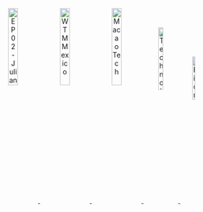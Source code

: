 <!-- Mis participaciones-->
<div align="center">
<!-- Speaker -->
<a href="https://open.spotify.com/episode/2ARYfoQPDV1TqTLolFn04U" target="_blank">
  <img align="center" width="20%" src="https://user-images.githubusercontent.com/96964513/263137950-3ab81cee-8cde-45d9-b64b-3b7765f3334c.png" alt="EP 02 - Juliana Castillo">
</a>
<a href="https://www.facebook.com/wtmmxoficial/photos/a.101459299555580/145886835112826" target="_blank">
  <img align="center" width="20%" src="https://user-images.githubusercontent.com/96964513/263138142-f889c553-fdcb-47ab-b765-3c88e8d7d2e2.png" alt="WTM Mexico">
</a>
<a href="https://www.youtube.com/watch?v=fkYbnqTK0mM" target="_blank">
  <img align="center" width="20%" src="https://user-images.githubusercontent.com/96964513/263139247-dc4d15cf-5ca3-48b3-ac49-621b60da738f.jpeg" alt="MacaoTech">
</a>
<a href="https://www.youtube.com/watch?v=85duutROeSA" target="_blank">
  <img align="center" width="14%" height="18%" src="https://user-images.githubusercontent.com/96964513/263139813-850c7e6c-736e-4000-a130-d59e5a8e1b94.jpeg" alt="Technolatinas">
</a>
<a href="https://www.youtube.com/watch?v=EuFVGH1Uipo" target="_blank">
  <img align="center" width="11%" height="15%" src="https://user-images.githubusercontent.com/96964513/263141815-e8873464-aacd-41b4-81d2-dd40dbfebd4e.jpeg" alt="PionerasDev">
</a>
<br>
